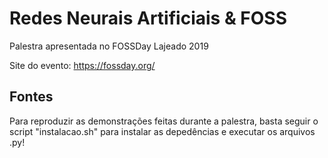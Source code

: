 # Redes Neurais Artificiais & FOSS

Palestra apresentada no FOSSDay Lajeado 2019

Site do evento: https://fossday.org/

## Fontes

Para reproduzir as demonstrações feitas durante a palestra, basta seguir o script "instalacao.sh" para instalar as depedências e executar os arquivos .py!